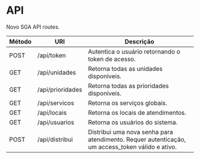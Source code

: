 # API

Novo SGA API routes.

| Método | URI | Descrição |
| --- | --- | --- |
| POST | /api/token | Autentica o usuário retornando o token de acesso. |
| GET | /api/unidades | Retorna todas as unidades disponíveis. |
| GET | /api/prioridades | Retorna todas as prioridades disponíveis. |
| GET | /api/servicos | Retorna os serviços globais. |
| GET | /api/locais | Retorna os locais de atendimentos. |
| GET | /api/usuarios | Retorna os usuários do sistema. |
| POST | /api/distribui | Distribui uma nova senha para atendimento. Requer autenticação, um access_token válido e ativo. |

